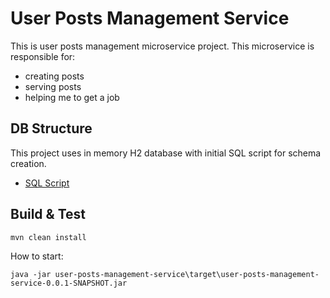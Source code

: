 # User Posts Management Service

This is user posts management microservice project. This microservice is responsible for:
* creating posts
* serving posts
* helping me to get a job


## DB Structure
This project uses in memory H2 database with initial SQL script for schema creation.
* [SQL Script](user-posts-management-service\src\main\resources)

## Build & Test
```
mvn clean install
```

How to start:
```
java -jar user-posts-management-service\target\user-posts-management-service-0.0.1-SNAPSHOT.jar
```